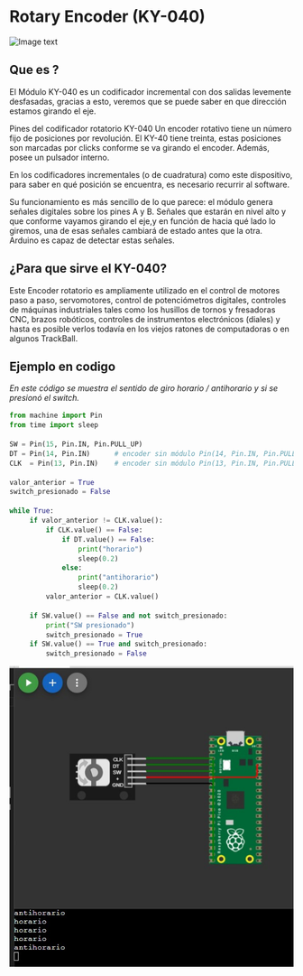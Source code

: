 
# Rotary Encoder (KY-040)
![Image text](https://th.bing.com/th/id/R.f71b7bf0dba9210bfb8fa93290bb5d8e?rik=S2AUmiOrekcKKQ&pid=ImgRaw&r=0)

## Que es ?
El Módulo KY-040 es un codificador incremental con dos salidas levemente desfasadas, gracias a esto, veremos que se puede saber en que dirección estamos girando el eje.

Pines del codificador rotatorio KY-040
Un encoder rotativo tiene un número fijo de posiciones por revolución. El KY-40 tiene treinta, estas posiciones son marcadas por clicks conforme se va girando el encoder. Además, posee un pulsador interno.

En los codificadores incrementales (o de cuadratura) como este dispositivo, para saber en qué posición se encuentra, es necesario recurrir al software.

Su funcionamiento es más sencillo de lo que parece: el módulo genera señales digitales sobre los pines A y B. Señales que estarán en nivel alto y que conforme vayamos girando el eje,y en función de hacia qué lado lo giremos, una de esas señales cambiará de estado antes que la otra. Arduino es capaz de detectar estas señales.

## ¿Para que sirve el KY-040?
Este Encoder rotatorio es ampliamente utilizado en el control de motores paso a paso, servomotores, control de potenciómetros digitales, controles de máquinas industriales tales como los husillos de tornos y fresadoras CNC, brazos robóticos, controles de instrumentos electrónicos (diales) y hasta es posible verlos todavía en los viejos ratones de computadoras o en algunos TrackBall.

## Ejemplo en codigo
*En este código se muestra el sentido de giro horario / antihorario y si se presionó el switch.*

```python
from machine import Pin
from time import sleep

SW = Pin(15, Pin.IN, Pin.PULL_UP)
DT = Pin(14, Pin.IN)      # encoder sin módulo Pin(14, Pin.IN, Pin.PULL_UP)
CLK  = Pin(13, Pin.IN)    # encoder sin módulo Pin(13, Pin.IN, Pin.PULL_UP)

valor_anterior = True
switch_presionado = False

while True:
     if valor_anterior != CLK.value():
         if CLK.value() == False:
             if DT.value() == False:
                 print("horario")
                 sleep(0.2)
             else:
                 print("antihorario")
                 sleep(0.2)
         valor_anterior = CLK.value()   

     if SW.value() == False and not switch_presionado:
         print("SW presionado") 
         switch_presionado = True
     if SW.value() == True and switch_presionado:
         switch_presionado = False
 ```

![Ejemplo del programa](https://github.com/Alan16263/alantheprogrammer/blob/main/Captura%20de%20pantalla%202023-03-17%20193745.jpg?raw=true)
